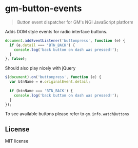# gm-button-events

> Button event dispatcher for GM's NGI JavaScript platform

Adds DOM style events for radio interface buttons.

```javascript
document.addEventListener('buttonpress', function (e) {
  if (e.detail === 'BTN_BACK') {
    console.log('back button on dash was pressed!');
  }
}, false);
```

Should also play nicely with jQuery

```javascript
$(document).on('buttonpress', function (e) {
  var btnName = e.originalEvent.detail;
  
  if (btnName === 'BTN_BACK') {
    console.log('back button on dash was pressed!');
  }
});
```

To see available buttons please refer to `gm.info.watchButtons`

## License

MIT license
